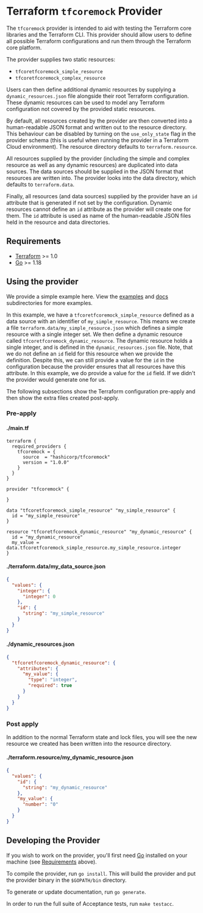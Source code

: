 # Terraform `tfcoremock` Provider

The `tfcoremock` provider is intended to aid with testing the Terraform core libraries
and the Terraform CLI. This provider should allow users to define all possible 
Terraform configurations and run them through the Terraform core platform.

The provider supplies two static resources:

- `tfcoretfcoremock_simple_resource`
- `tfcoretfcoremock_complex_resource`
 
Users can then define additional dynamic resources by supplying a 
`dynamic_resources.json` file alongside their root Terraform configuration. 
These dynamic resources can be used to model any Terraform configuration not
covered by the provided static resources.

By default, all resources created by the provider are then converted into a 
human-readable JSON format and written out to the resource directory. This 
behaviour can be disabled by turning on the `use_only_state` flag in the 
provider schema (this is useful when running the provider in a Terraform Cloud
environment). The resource directory defaults to `terraform.resource`.

All resources supplied by the provider (including the simple and 
complex resource as well as any dynamic resources) are duplicated into data 
sources. The data sources should be supplied in the JSON format that resources
are written into. The provider looks into the data directory, which defaults to
`terraform.data`.

Finally, all resources (and data sources) supplied by the provider have an `id` 
attribute that is generated if not set by the configuration. Dynamic resources 
cannot define an `id` attribute as the provider will create one for them. The 
`id` attribute is used as name of the human-readable JSON files held in the
resource and data directories.

## Requirements

- [Terraform](https://www.terraform.io/downloads.html) >= 1.0
- [Go](https://golang.org/doc/install) >= 1.18

## Using the provider

We provide a simple example here. View the [examples](./examples) and 
[docs](./docs) subdirectories for more examples.

In this example, we have a `tfcoretfcoremock_simple_resource` defined as a data source with
an identifier of `my_simple_resource`. This means we create a file 
`terraform.data/my_simple_resource.json` which defines a simple resource with
a single integer set. We then define a dynamic resource called 
`tfcoretfcoremock_dynamic_resource`. The dynamic resource holds a single integer, and is 
defined in the `dynamic_resources.json` file. Note, that we do not define an 
`id` field for this resource when we provide the definition. Despite this, we
can still provide a value for the `id` in the configuration because the provider
ensures that all resources have this attribute. In this example, we do provide
a value for the `id` field. If we didn't the provider would generate one for us.

The following subsections show the Terraform configuration pre-apply and then
show the extra files created post-apply.

### Pre-apply

#### **./main.tf**
```hcl
terraform {
  required_providers {
    tfcoremock = {
      source  = "hashicorp/tfcoremock"
      version = "1.0.0"
    }
  }
}

provider "tfcoremock" {
  
}

data "tfcoretfcoremock_simple_resource" "my_simple_resource" {
  id = "my_simple_resource"
}

resource "tfcoretfcoremock_dynamic_resource" "my_dynamic_resource" {
  id = "my_dynamic_resource"
  my_value = data.tfcoretfcoremock_simple_resource.my_simple_resource.integer
}
```

#### **./terraform.data/my_data_source.json**
```json
{
  "values": {
    "integer": {
      "integer": 0
    },
    "id": {
      "string": "my_simple_resource"
    }
  }
}
```

#### **./dynamic_resources.json**
```json
{
  "tfcoretfcoremock_dynamic_resource": {
    "attributes": {
      "my_value": {
        "type": "integer",
        "required": true
      }
    }
  }
}
```

### Post apply

In addition to the normal Terraform state and lock files, you will see the new
resource we created has been written into the resource directory.

#### **./terraform.resource/my_dynamic_resource.json**
```json
{
  "values": {
    "id": {
      "string": "my_dynamic_resource"
    },
    "my_value": {
      "number": "0"
    }
  }
}
```


## Developing the Provider

If you wish to work on the provider, you'll first need 
[Go](http://www.golang.org) installed on your machine 
(see [Requirements](#requirements) above).

To compile the provider, run `go install`. This will build the provider and put 
the provider binary in the `$GOPATH/bin` directory.

To generate or update documentation, run `go generate`.

In order to run the full suite of Acceptance tests, run `make testacc`.
